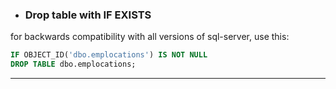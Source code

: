 



- ### Drop table with IF EXISTS

for backwards compatibility with all versions of sql-server, use this:

```sql
IF OBJECT_ID('dbo.emplocations') IS NOT NULL
DROP TABLE dbo.emplocations;
```

----

